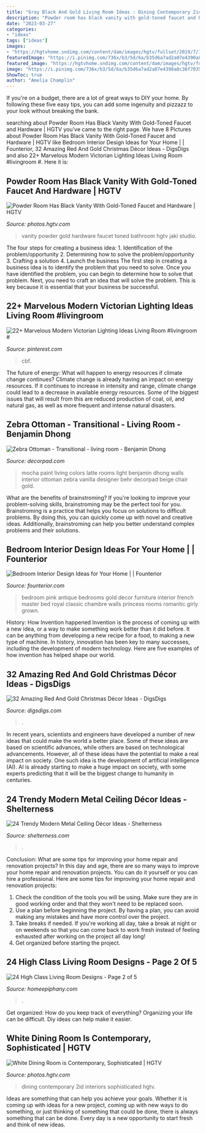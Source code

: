 ```yaml
---
title: "Gray Black And Gold Living Room Ideas : Dining Contemporary 2id Interiors Sophisticated Hgtv"
description: "Powder room has black vanity with gold-toned faucet and hardware"
date: "2023-03-27"
categories:
- "ideas"
tags: ["ideas"]
images:
- "https://hgtvhome.sndimg.com/content/dam/images/hgtv/fullset/2019/7/16/0/DOTY2019_Wake-and-Loom_Buckhead-Reno_20.jpg.rend.hgtvcom.966.1449.suffix/1563288492432.jpeg"
featuredImage: "https://i.pinimg.com/736x/b3/5d/6a/b35d6a7ad2a07e4390a8c36f703519cc.jpg"
featured_image: "https://hgtvhome.sndimg.com/content/dam/images/hgtv/fullset/2019/7/16/0/DOTY2019_Wake-and-Loom_Buckhead-Reno_20.jpg.rend.hgtvcom.966.1449.suffix/1563288492432.jpeg"
image: "https://i.pinimg.com/736x/b3/5d/6a/b35d6a7ad2a07e4390a8c36f703519cc.jpg"
ShowToc: true
author: "Amelia Champlin"
---
```



If you're on a budget, there are a lot of great ways to DIY your home. By following these five easy tips, you can add some ingenuity and pizzazz to your look without breaking the bank.

	

		
searching about Powder Room Has Black Vanity With Gold-Toned Faucet and Hardware | HGTV you've came to the right page. We have 8 Pictures about Powder Room Has Black Vanity With Gold-Toned Faucet and Hardware | HGTV like Bedroom Interior Design Ideas for Your Home | | Founterior, 32 Amazing Red And Gold Christmas Décor Ideas - DigsDigs and also 22+ Marvelous Modern Victorian Lighting Ideas Living Room #livingroom #. Here it is:
		
    
## Powder Room Has Black Vanity With Gold-Toned Faucet And Hardware | HGTV

<img loading=lazy src="https://hgtvhome.sndimg.com/content/dam/images/hgtv/fullset/2019/7/16/0/DOTY2019_Wake-and-Loom_Buckhead-Reno_20.jpg.rend.hgtvcom.966.1449.suffix/1563288492432.jpeg" onerror="this.onerror=null;this.src='https://tse3.mm.bing.net/th?id=OIP.NpgtdqFDLTDLIp742tprUAHaLH&amp;pid=15.1';" alt="Powder Room Has Black Vanity With Gold-Toned Faucet and Hardware | HGTV">

_Source: photos.hgtv.com_

>vanity powder gold hardware faucet toned bathroom hgtv jaki studio. 

	

The four steps for creating a business idea: 1. Identification of the problem/opportunity 2. Determining how to solve the problem/opportunity 3. Crafting a solution 4. Launch the business
The first step in creating a business idea is to identify the problem that you need to solve. Once you have identified the problem, you can begin to determine how to solve that problem. Next, you need to craft an idea that will solve the problem. This is key because it is essential that your business be successful.

    
## 22+ Marvelous Modern Victorian Lighting Ideas Living Room #livingroom #

<img loading=lazy src="https://i.pinimg.com/736x/b3/5d/6a/b35d6a7ad2a07e4390a8c36f703519cc.jpg" onerror="this.onerror=null;this.src='https://tse2.mm.bing.net/th?id=OIP.nGnE26yMLmciHUG-iYCzhwHaLH&amp;pid=15.1';" alt="22+ Marvelous Modern Victorian Lighting Ideas Living Room #livingroom #">

_Source: pinterest.com_

>cbf. 

	

The future of energy: What will happen to energy resources if climate change continues?
Climate change is already having an impact on energy resources. If it continues to increase in intensity and range, climate change could lead to a decrease in available energy resources. Some of the biggest issues that will result from this are reduced production of coal, oil, and natural gas, as well as more frequent and intense natural disasters.

    
## Zebra Ottoman - Transitional - Living Room - Benjamin Dhong

<img loading=lazy src="https://cdn.decorpad.com/photos/2012/01/19/63149230e423.jpg" onerror="this.onerror=null;this.src='https://tse1.mm.bing.net/th?id=OIP.QuPhgcaVMytaCejnCDSXsQHaJ6&amp;pid=15.1';" alt="Zebra Ottoman - Transitional - living room - Benjamin Dhong">

_Source: decorpad.com_

>mocha paint living colors latte rooms light benjamin dhong walls interior ottoman zebra vanilla designer behr decorpad beige chair gold. 

	

What are the benefits of brainstroming?
If you're looking to improve your problem-solving skills, brainstroming may be the perfect tool for you. Brainstroming is a practice that helps you focus on solutions to difficult problems. By doing this, you can quickly come up with novel and creative ideas. Additionally, brainstroming can help you better understand complex problems and their solutions.

    
## Bedroom Interior Design Ideas For Your Home | | Founterior

<img loading=lazy src="https://founterior.com/wp-content/uploads/2014/09/Princess-bedroom-with-royal-pink-walls.jpg" onerror="this.onerror=null;this.src='https://tse4.mm.bing.net/th?id=OIP.1W7p6c6mnFIHz8zuyE2ShQHaKR&amp;pid=15.1';" alt="Bedroom Interior Design Ideas for Your Home | | Founterior">

_Source: founterior.com_

>bedroom pink antique bedrooms gold decor furniture interior french master bed royal classic chambre walls princess rooms romantic girly grown. 

	

History: How Invention happened
Invention is the process of coming up with a new idea, or a way to make something work better than it did before. It can be anything from developing a new recipe for a food, to making a new type of machine. In history, innovation has been key to many successes, including the development of modern technology. Here are five examples of how invention has helped shape our world.

    
## 32 Amazing Red And Gold Christmas Décor Ideas - DigsDigs

<img loading=lazy src="https://www.digsdigs.com/photos/amazing-red-and-gold-christmas-decor-ideas-11.jpg" onerror="this.onerror=null;this.src='https://tse4.mm.bing.net/th?id=OIP.xi8fFUpSbdvCCq-uLV7sWQAAAA&amp;pid=15.1';" alt="32 Amazing Red And Gold Christmas Décor Ideas - DigsDigs">

_Source: digsdigs.com_

>. 

	

In recent years, scientists and engineers have developed a number of new ideas that could make the world a better place. Some of these ideas are based on scientific advances, while others are based on technological advancements. However, all of these ideas have the potential to make a real impact on society. One such idea is the development of artificial intelligence (AI). AI is already starting to make a huge impact on society, with some experts predicting that it will be the biggest change to humanity in centuries.

    
## 24 Trendy Modern Metal Ceiling Décor Ideas - Shelterness

<img loading=lazy src="https://i.shelterness.com/2016/05/silver-bedroom-ceiling.jpg" onerror="this.onerror=null;this.src='https://tse2.mm.bing.net/th?id=OIP.RDHVPYhdPPpZ4vP4B0fuqQHaJ4&amp;pid=15.1';" alt="24 Trendy Modern Metal Ceiling Décor Ideas - Shelterness">

_Source: shelterness.com_

>. 

	

Conclusion: What are some tips for improving your home repair and renovation projects?
In this day and age, there are so many ways to improve your home repair and renovation projects. You can do it yourself or you can hire a professional. Here are some tips for improving your home repair and renovation projects: 
1. Check the condition of the tools you will be using. Make sure they are in good working order and that they won't need to be replaced soon. 
2. Use a plan before beginning the project. By having a plan, you can avoid making any mistakes and have more control over the project. 
3. Take breaks if needed. If you're working all day, take a break at night or on weekends so that you can come back to work fresh instead of feeling exhausted after working on the project all day long! 
4. Get organized before starting the project.

    
## 24 High Class Living Room Designs - Page 2 Of 5

<img loading=lazy src="https://homeepiphany.com/wp-content/uploads/2015/11/24-High-Class-Living-Room-Designs-9.jpg" onerror="this.onerror=null;this.src='https://tse3.mm.bing.net/th?id=OIP.-RczSPz6rxbWH4qjAhUGEQHaFj&amp;pid=15.1';" alt="24 High Class Living Room Designs - Page 2 of 5">

_Source: homeepiphany.com_

>. 

	

Get organized: How do you keep track of everything?
Organizing your life can be difficult. Diy ideas can help make it easier.

    
## White Dining Room Is Contemporary, Sophisticated | HGTV

<img loading=lazy src="https://hgtvhome.sndimg.com/content/dam/images/hgtv/fullset/2015/6/16/3/2id-Interiors_Porto-Vita_4.jpg.rend.hgtvcom.966.1288.suffix/1434484324148.jpeg" onerror="this.onerror=null;this.src='https://tse3.mm.bing.net/th?id=OIP.pm9mRrji73nvByDMHb6tfAHaJ4&amp;pid=15.1';" alt="White Dining Room is Contemporary, Sophisticated | HGTV">

_Source: photos.hgtv.com_

>dining contemporary 2id interiors sophisticated hgtv. 

	

Ideas are something that can help you achieve your goals. Whether it is coming up with ideas for a new project, coming up with new ways to do something, or just thinking of something that could be done, there is always something that can be done. Every day is a new opportunity to start fresh and think of new ideas.


